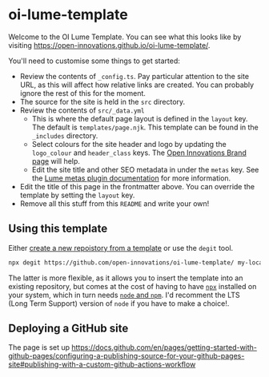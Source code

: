 # oi-lume-template


Welcome to the OI Lume Template.
You can see what this looks like by visiting 
<https://open-innovations.github.io/oi-lume-template/>.

You'll need to customise some things to get started:

* Review the contents of `_config.ts`. Pay particular attention to the site URL,
  as this will affect how relative links are created. You can probably ignore
  the rest of this for the moment.
* The source for the site is held in the `src` directory.
* Review the contents of `src/_data.yml`
    * This is where the default page layout is defined in the `layout` key.
      The default is `templates/page.njk`. This template can be found in the
      `_includes` directory.
    * Select colours for the site header and logo by updating the `logo_colour`
      and `header_class` keys. The [Open Innovations Brand page](https://open-innovations.org/brand/)
      will help.
    * Edit the site title and other SEO metadata in  under the
      `metas` key. See the [Lume metas plugin documentation](https://lume.land/plugins/metas/)
      for more information.
* Edit the title of this page in the frontmatter above. You can override the
  template by setting the `layout` key. 
* Remove all this stuff from this `README` and write your own!

## Using this template

Either
[create a new repoistory from a template](https://docs.github.com/en/repositories/creating-and-managing-repositories/creating-a-repository-from-a-template)
or use the `degit` tool. 

```sh
npx degit https://github.com/open-innovations/oi-lume-template/ my-local-path
```

The latter is more flexible, as it allows you to insert the template into an existing repository, but comes at the cost of having to have [`npx`](https://www.npmjs.com/package/npx) installed on your system, which in turn needs [`node` and `npm`](https://nodejs.org/en/download).
I'd recomment the LTS (Long Term Support) version of `node` if you have to make a choice!.

## Deploying a GitHub site

The page is set up 
https://docs.github.com/en/pages/getting-started-with-github-pages/configuring-a-publishing-source-for-your-github-pages-site#publishing-with-a-custom-github-actions-workflow